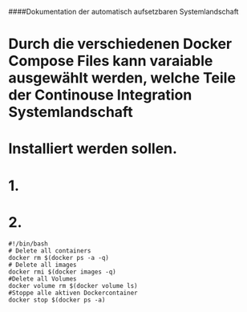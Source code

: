 ####Dokumentation der automatisch aufsetzbaren Systemlandschaft
#
#
# Durch die verschiedenen Docker Compose Files kann varaiable ausgewählt werden, welche Teile der Continouse Integration Systemlandschaft
# Installiert werden sollen. 
#  1.
#  2.

    #!/bin/bash
    # Delete all containers
    docker rm $(docker ps -a -q)
    # Delete all images
    docker rmi $(docker images -q)
	#Delete all Volumes 
	docker volume rm $(docker volume ls)
	#Stoppe alle aktiven Dockercontainer
	docker stop $(docker ps -a)
	
	
	